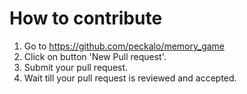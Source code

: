 # How to contribute

1. Go to https://github.com/peckalo/memory_game
2. Click on button 'New Pull request'.
3. Submit your pull request.
4. Wait till your pull request is reviewed and accepted.


